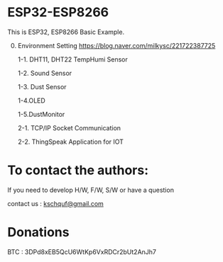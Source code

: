 # ESP32-ESP8266

This is ESP32, ESP8266 Basic Example. 

0. Environment Setting
   https://blog.naver.com/milkysc/221722387725
   
   1-1. DHT11, DHT22 TempHumi Sensor
   
   1-2. Sound Sensor
   
   1-3. Dust Sensor
   
   1-4.OLED
   
   1-5.DustMonitor
   
   2-1. TCP/IP Socket Communication
   
   2-2. ThingSpeak Application for IOT 
   


# To contact the authors:

If you need to develop H/W, F/W, S/W or have a question

contact us : kschquf@gmail.com


# Donations

BTC : 3DPd8xEB5QcU6WtKp6VxRDCr2bUt2AnJh7
